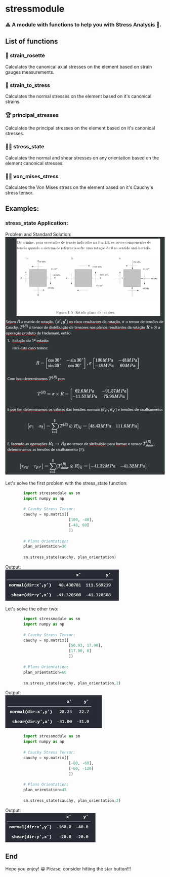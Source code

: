# stressmodule

### ⚠ A module with functions to help you with Stress Analysis 💪.

## List of functions

### 🌹 strain_rosette
Calculates the canonical axial stresses on the element based on strain gauges
measurements.

### 🦖 strain_to_stress 
Calculates the normal stresses on the element based on it's canonical strains.

### 🏆 principal_stresses
Calculates the principal stresses on the element based on it's canonical stresses.

### 🧘‍♂️ stress_state
Calculates the normal and shear stresses on any orientation based on the element canonical stresses.

### 👮‍♀️ von_mises_stress
Calculates the Von Mises stress on the element based on it's Cauchy's stress tensor.

## Examples:

### stress_state Application:
Problem and Standard Solution:
<img src="./images/tensor_problem.jpg"/>

Let's solve the first problem with the stress_state function:

```python
        import stressmodule as sm
        import numpy as np 

        # Cauchy Stress Tensor:
        cauchy = np.matrix([
                            [100, -48],
                            [-48, 60]
                            ])

        # Plans Orientation:
        plan_orientation=30

        sm.stress_state(cauchy, plan_orientation)
```

Output:<br/>
<img src="./images/Output1.PNG"/>

Let's solve the other two:
```python
        import stressmodule as sm
        import numpy as np 

        # Cauchy Stress Tensor:
        cauchy = np.matrix([
                            [50.93, 17.90],
                            [17.90, 0]
                            ])

        # Plans Orientation:
        plan_orientation=60

        sm.stress_state(cauchy, plan_orientation,2)
```
Output:<br/>
<img src="./images/Output2.JPG"/>


```python
        import stressmodule as sm
        import numpy as np 

        # Cauchy Stress Tensor:
        cauchy = np.matrix([
                            [-80, -60],
                            [-60, -120]
                            ])

        # Plans Orientation:
        plan_orientation=45

        sm.stress_state(cauchy, plan_orientation,2)
```
Output: <br/>
<img src="./images/Output3.JPG"/>

## End
Hope you enjoy! :grin:
Please, consider hitting the star button!!!
